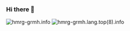 ### Hi there 👋

![hmrg-grmh.info](https://github-readme-stats.vercel.app/api?username=hmrg-grmh&show_icons=true)
![hmrg-grmh.lang.top(8).info](https://github-readme-stats.vercel.app/api/top-langs/?username=hmrg-grmh&layout=compact&langs_count=8)

<!--
**hmrg-grmh/hmrg-grmh** is a ✨ _special_ ✨ repository because its `README.md` (this file) appears on your GitHub profile.

Here are some ideas to get you started:

- 🔭 I’m currently working on ...
- 🌱 I’m currently learning ...
- 👯 I’m looking to collaborate on ...
- 🤔 I’m looking for help with ...
- 💬 Ask me about ...
- 📫 How to reach me: ...
- 😄 Pronouns: ...
- ⚡ Fun fact: ...
-->
